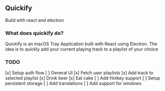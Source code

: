 ## Quickify

Build with react and electron

### What does quickify do?

Quickify is an macOS Tray Application built with React using Electron.
The idea is to quickly add your current playing track to a playlist of your choice

### TODO

[x] Setup auth flow
[ ] General UI
[x] Fetch user playlists
[x] Add track to selected playlist
[x] Drink beer
[x] Eat cake
[ ] Add Hotkey support
[ ] Setup persistent storage
[ ] Add translations
[ ] Add support for windows
